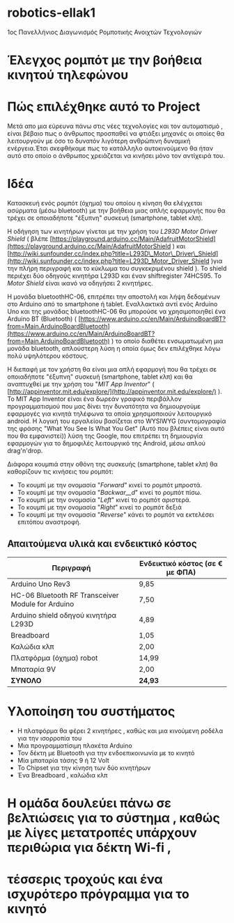 # robotics-ellak1
1ος Πανελλήνιος Διαγωνισμός Ρομποτικής Ανοιχτών Τεχνολογιών


# Έλεγχος ρομπότ με την βοήθεια κινητού τηλεφώνου

# Πώς επιλέχθηκε αυτό το Project

Μετά απο μια εύρευνα πάνω στις νέες τεχνολογίες και τον αυτοματισμό , είναι βέβαιο πως ο άνθρωπος προσπαθεί να φτιάξει μηχανές οι 
οποίες θα λειτουργούν με όσο το δυνατόν λιγότερη ανθρώπινη δυναμική ενέργεια.Έτσι σκεφθήκαμε πως το κατάλληλο αυτοκινούμενο θα ήταν
αυτό στο οποίο ο άνθρωπος χρειάζεται να κινήσει μόνο τον αντίχειρά του.
# Ιδέα

Κατασκευή ενός ρομπότ (όχημα) του οποίου η κίνηση θα ελέγχεται ασύρματα (μέσω bluetooth) με την βοήθεια μιας απλής εφαρμογής που θα τρέχει σε οποιαδήποτε &quot;έξυπνη&quot; συσκευή (smartphone, tablet κλπ).

Η οδήγηση των κινητήρων γίνεται με την χρήση του _L293D Motor Driver Shield_ ( βλέπε [https://playground.arduino.cc/Main/AdafruitMotorShield](https://playground.arduino.cc/Main/AdafruitMotorShield )  και  [http://wiki.sunfounder.cc/index.php?title=L293D\_Motor\_Driver\_Shield](http://wiki.sunfounder.cc/index.php?title=L293D_Motor_Driver_Shield )για την πλήρη περιγραφή και το κύκλωμα του συγκεκριμένου shield ). To shield περιέχει δύο οδηγούς κινητήρα L293D και έναν shiftregister 74HC595. Το _Motor Shield_ είναι ικανό να οδηγήσει 2 κινητήρες.

Η μονάδα bluetoothHC-06, επιτρέπει την αποστολή και λήψη δεδομένων στο Arduino από το smartphone ή tablet. Εναλλακτικά αντί ενός Arduino Uno και της μονάδας bluetoothHC-06 θα μπορούσε να χρησιμοποιηθεί ένα Arduino BT (Bluetooth) ( [https://www.arduino.cc/en/Main/ArduinoBoardBT?from=Main.ArduinoBoardBluetooth](https://www.arduino.cc/en/Main/ArduinoBoardBT?from=Main.ArduinoBoardBluetooth) ) το οποίο διαθέτει ενσωματωμένη μια μονάδα bluetooth, απλούστερη λύση η οποία όμως δεν επιλέχθηκε λόγω πολύ υψηλότερου κόστους.

Η διεπαφή με τον χρήστη θα είναι μια απλή εφαρμογή που θα τρέχει σε οποιαδήποτε &quot;έξυπνη&quot; συσκευή (smartphone, tablet κλπ) και θα αναπτυχθεί με την χρήση του &quot;_MIT App Inventor_&quot; ( [http://appinventor.mit.edu/explore/](http://appinventor.mit.edu/explore/) ). Το MIT App Inventor είναι ένα δωρεάν γραφικό περιβάλλον προγραμματισμού που μας δίνει την δυνατότητα να δημιουργούμε εφαρμογές για κινητά τηλέφωνα τα οποία χρησιμοποιούν λειτουργικό android. Η λογική του εργαλείου βασίζεται στο WYSIWYG (συντομογραφία της φράσης &quot;What You See Is What You Get&quot; (Αυτό που βλέπεις είναι αυτό που θα εμφανιστεί)) λύση της Google, που επιτρέπει τη δημιουργία εφαρμογών για το δημοφιλές λειτουργικό της Android, μέσω απλού drag&#39;n&#39;drop.

Διάφορα κουμπιά στην οθόνη της συσκευής  (smartphone, tablet κλπ) θα καθορίζουν τις κινήσεις του ρομπότ:

- Το κουμπί με την ονομασία &quot;_Forward_&quot; κινεί το ρομπότ μπροστά.
- Το κουμπί με την ονομασία &quot;_Backwar__d_&quot; κινεί το ρομπότ πίσω.
- Το κουμπί με την ονομασία &quot;_Left_&quot; κινεί το ρομπότ αριστερά.
- Το κουμπί με την ονομασία &quot;_Right_&quot; κινεί το ρομπότ δεξιά
- Το κουμπί με την ονομασία &quot;_Reverse_&quot; κάνει το ρομπότ να εκτελέσει επιτόπου αναστροφή.



## Απαιτούμενα υλικά και ενδεικτικό κόστος

| Περιγραφή | Ενδεικτικό κόστος (σε € με ΦΠΑ) |
| --- | --- |
| Arduino Uno Rev3 | 9,85 |
| HC-06 Bluetooth RF Transceiver Module for Arduino | 7,50 |
| Arduino shield οδηγού κινητήρα L293D | 4,89 |
| Breadboard | 1,05 |
| Καλώδια κλπ | 2,00 |
| Πλατφόρμα (όχημα) robot | 14,99 |
| Μπαταρία 9V | 2,00 |
| **ΣΥΝΟΛΟ** | **24,93** |

# Υλοποίηση του συστήματος

- Η πλατφόρμα θα φέρει 2 κινητήρες , καθώς και μια κινούμενη ροδέλα για την ισορροπία του
- Μια προγραμματίσιμη πλακέτα Arduino 
- Τον δέκτη με Bluetooth για την ενδοεπικοινωνία με το κινητό
- Μία μπαταρία τάσης 9 ή 12 Volt
- Το Chipset για την κίνηση των δύο κινητήρων 
- Ένα Breadboard , καλώδια κλπ

# Η ομάδα δουλεύει  πάνω σε βελτιώσεις για το σύστημα , καθώς με λίγες μετατροπές υπάρχουν περιθώρια για δέκτη Wi-fi , 
# τέσσερις τροχούς και ένα ισχυρότερο πρόγραμμα για το κινητό
